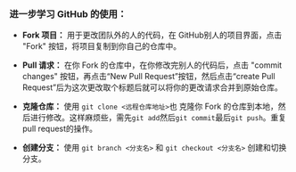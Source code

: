 ###  进一步学习 GitHub 的使用：

- **Fork 项目：** 用于更改团队外的人的代码，在 GitHub别人的项目界面，点击 "Fork" 按钮，将项目复制到你自己的仓库中。

- **Pull 请求：** 在你 Fork 的仓库中，在你修改完别人的代码后，点击 "commit changes" 按钮，再点击“New Pull Request”按钮，然后点击“create Pull Request”后为这次更改取个标题后就可以将你的更改请求合并到原始仓库。

- **克隆仓库：** 使用 `git clone <远程仓库地址>`也 克隆你 Fork 的仓库到本地，然后进行修改。这样麻烦些，需先`git add`然后`git commit`最后`git push`。重复pull request的操作。

- **创建分支：** 使用 `git branch <分支名>` 和 `git checkout <分支名>` 创建和切换分支。

	

